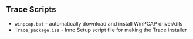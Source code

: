 ## Trace Scripts

<ul>
  <li><code>winpcap.bat</code> - automatically download and install WinPCAP driver/dlls</li>
  <li><code>Trace_package.iss</code> - Inno Setup script file for making the Trace installer</li>
</ul>